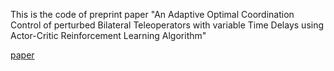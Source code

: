 This is the code of preprint paper "An Adaptive Optimal Coordination Control of perturbed Bilateral Teleoperators with variable
Time Delays using Actor-Critic Reinforcement Learning Algorithm"

[paper](https://link.springer.com/chapter/10.1007/978-3-031-36886-8_1)
